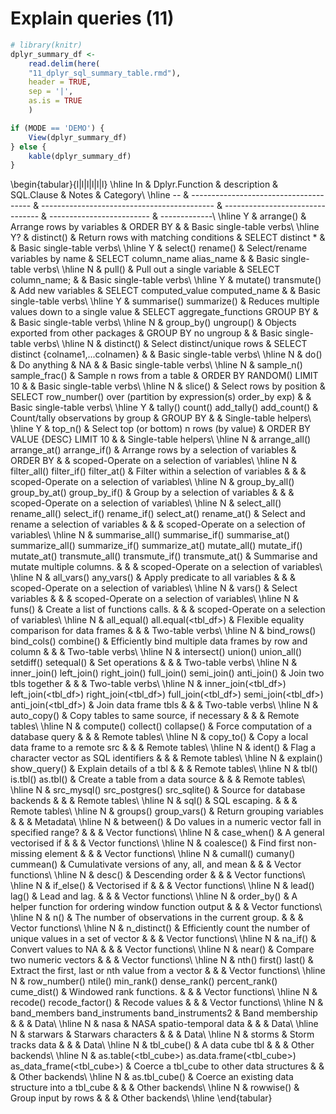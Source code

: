 # Explain queries (11)




```r
# library(knitr)
dplyr_summary_df <-
    read.delim(here(
    "11_dplyr_sql_summary_table.rmd"),
    header = TRUE,
    sep = '|',
    as.is = TRUE
    )

if (MODE == 'DEMO') {
    View(dplyr_summary_df)
} else {
    kable(dplyr_summary_df)
}    
```


\begin{tabular}{l|l|l|l|l|l}
\hline
In & Dplyr.Function & description & SQL.Clause & Notes & Category\\
\hline
-- & -------------------------------------- & ------------------------------------------- & -------------------------------- & ------------------------- & -------------\\
\hline
Y & arrange() & Arrange rows by variables & ORDER BY &  & Basic single-table verbs\\
\hline
Y? & distinct() & Return rows with matching conditions & SELECT distinct * &  & Basic single-table verbs\\
\hline
Y & select() rename() & Select/rename variables by name & SELECT column\_name alias\_name &  & Basic single-table verbs\\
\hline
N & pull() & Pull out a single variable & SELECT column\_name; &  & Basic single-table verbs\\
\hline
Y & mutate() transmute() & Add new variables & SELECT computed\_value computed\_name &  & Basic single-table verbs\\
\hline
Y & summarise() summarize() & Reduces multiple values down to a single value & SELECT aggregate\_functions GROUP BY &  & Basic single-table verbs\\
\hline
N & group\_by() ungroup() & Objects exported from other packages & GROUP BY no ungroup &  & Basic single-table verbs\\
\hline
N & distinct() & Select distinct/unique rows & SELECT distinct \{colname1,...colnamen\} &  & Basic single-table verbs\\
\hline
N & do() & Do anything & NA &  & Basic single-table verbs\\
\hline
N & sample\_n() sample\_frac() & Sample n rows from a table & ORDER BY RANDOM() LIMIT 10 &  & Basic single-table verbs\\
\hline
N & slice() & Select rows by position & SELECT row\_number() over (partition by expression(s) order\_by exp) &  & Basic single-table verbs\\
\hline
Y & tally() count() add\_tally() add\_count() & Count/tally observations by group & GROUP BY &  & Single-table helpers\\
\hline
Y & top\_n() & Select top (or bottom) n rows (by value) & ORDER BY VALUE \{DESC\} LIMIT 10 &  & Single-table helpers\\
\hline
N & arrange\_all() arrange\_at() arrange\_if() & Arrange rows by a selection of variables & ORDER BY &  & scoped-Operate on a selection of variables\\
\hline
N & filter\_all() filter\_if() filter\_at() & Filter within a selection of variables &  &  & scoped-Operate on a selection of variables\\
\hline
N & group\_by\_all() group\_by\_at() group\_by\_if() & Group by a selection of variables &  &  & scoped-Operate on a selection of variables\\
\hline
N & select\_all() rename\_all() select\_if() rename\_if() select\_at() rename\_at() & Select and rename a selection of variables &  &  & scoped-Operate on a selection of variables\\
\hline
N & summarise\_all() summarise\_if() summarise\_at() summarize\_all() summarize\_if() summarize\_at() mutate\_all() mutate\_if() mutate\_at() transmute\_all() transmute\_if() transmute\_at() & Summarise and mutate multiple columns. &  &  & scoped-Operate on a selection of variables\\
\hline
N & all\_vars() any\_vars() & Apply predicate to all variables &  &  & scoped-Operate on a selection of variables\\
\hline
N & vars() & Select variables &  &  & scoped-Operate on a selection of variables\\
\hline
N & funs() & Create a list of functions calls. &  &  & scoped-Operate on a selection of variables\\
\hline
N & all\_equal() all.equal(<tbl\_df>) & Flexible equality comparison for data frames &  &  & Two-table verbs\\
\hline
N & bind\_rows() bind\_cols() combine() & Efficiently bind multiple data frames by row and column &  &  & Two-table verbs\\
\hline
N & intersect() union() union\_all() setdiff() setequal() & Set operations &  &  & Two-table verbs\\
\hline
N & inner\_join() left\_join() right\_join() full\_join() semi\_join() anti\_join() & Join two tbls together &  &  & Two-table verbs\\
\hline
N & inner\_join(<tbl\_df>) left\_join(<tbl\_df>) right\_join(<tbl\_df>) full\_join(<tbl\_df>) semi\_join(<tbl\_df>) anti\_join(<tbl\_df>) & Join data frame tbls &  &  & Two-table verbs\\
\hline
N & auto\_copy() & Copy tables to same source, if necessary &  &  & Remote tables\\
\hline
N & compute() collect() collapse() & Force computation of a database query &  &  & Remote tables\\
\hline
N & copy\_to() & Copy a local data frame to a remote src &  &  & Remote tables\\
\hline
N & ident() & Flag a character vector as SQL identifiers &  &  & Remote tables\\
\hline
N & explain() show\_query() & Explain details of a tbl &  &  & Remote tables\\
\hline
N & tbl() is.tbl() as.tbl() & Create a table from a data source &  &  & Remote tables\\
\hline
N & src\_mysql() src\_postgres() src\_sqlite() & Source for database backends &  &  & Remote tables\\
\hline
N & sql() & SQL escaping. &  &  & Remote tables\\
\hline
N & groups() group\_vars() & Return grouping variables &  &  & Metadata\\
\hline
N & between() & Do values in a numeric vector fall in specified range? &  &  & Vector functions\\
\hline
N & case\_when() & A general vectorised if &  &  & Vector functions\\
\hline
N & coalesce() & Find first non-missing element &  &  & Vector functions\\
\hline
N & cumall() cumany() cummean() & Cumulativate versions of any, all, and mean &  &  & Vector functions\\
\hline
N & desc() & Descending order &  &  & Vector functions\\
\hline
N & if\_else() & Vectorised if &  &  & Vector functions\\
\hline
N & lead() lag() & Lead and lag. &  &  & Vector functions\\
\hline
N & order\_by() & A helper function for ordering window function output &  &  & Vector functions\\
\hline
N & n() & The number of observations in the current group. &  &  & Vector functions\\
\hline
N & n\_distinct() & Efficiently count the number of unique values in a set of vector &  &  & Vector functions\\
\hline
N & na\_if() & Convert values to NA &  &  & Vector functions\\
\hline
N & near() & Compare two numeric vectors &  &  & Vector functions\\
\hline
N & nth() first() last() & Extract the first, last or nth value from a vector &  &  & Vector functions\\
\hline
N & row\_number() ntile() min\_rank() dense\_rank() percent\_rank() cume\_dist() & Windowed rank functions. &  &  & Vector functions\\
\hline
N & recode() recode\_factor() & Recode values &  &  & Vector functions\\
\hline
N & band\_members band\_instruments band\_instruments2 & Band membership &  &  & Data\\
\hline
N & nasa & NASA spatio-temporal data &  &  & Data\\
\hline
N & starwars & Starwars characters &  &  & Data\\
\hline
N & storms & Storm tracks data &  &  & Data\\
\hline
N & tbl\_cube() & A data cube tbl &  &  & Other backends\\
\hline
N & as.table(<tbl\_cube>) as.data.frame(<tbl\_cube>) as\_data\_frame(<tbl\_cube>) & Coerce a tbl\_cube to other data structures &  &  & Other backends\\
\hline
N & as.tbl\_cube() & Coerce an existing data structure into a tbl\_cube &  &  & Other backends\\
\hline
N & rowwise() & Group input by rows &  &  & Other backends\\
\hline
\end{tabular}

